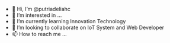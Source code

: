 - 👋 Hi, I’m @putriadeliahc
- 👀 I’m interested in ...
- 🌱 I’m currently learning Innovation Technology
- 💞️ I’m looking to collaborate on IoT System and Web Developer
- 📫 How to reach me ...

<!---
putriadeliahc/putriadeliahc is a ✨ special ✨ repository because its `README.md` (this file) appears on your GitHub profile.
You can click the Preview link to take a look at your changes.
--->
